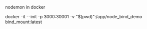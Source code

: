 nodemon in docker

docker -it --init -p 3000:30001 -v "$(pwd)":/app/node_bind_demo bind_mount:latest
 